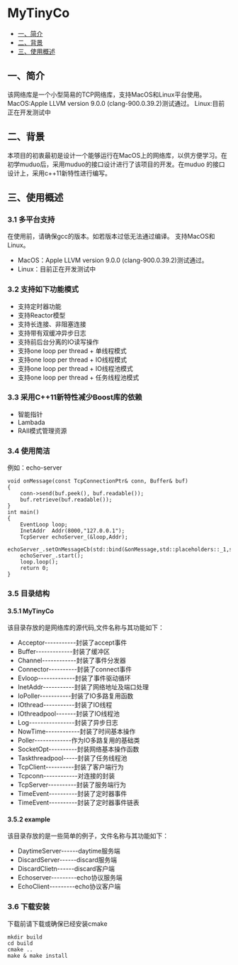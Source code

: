 # MyTinyCo
* <a href="#1">一、简介 </a>
* <a href="#2">二、背景 </a>
* <a href="#3">三、使用概述 </a>


## <a name="1">一、简介</a>
该网络库是一个小型简易的TCP网络库，支持MacOS和Linux平台使用。
MacOS:Apple LLVM version 9.0.0 (clang-900.0.39.2)测试通过。
Linux:目前正在开发测试中

## <a name="2">二、背景
本项目的初衷最初是设计一个能够运行在MacOS上的网络库，以供方便学习。在初学muduo后，采用muduo的接口设计进行了该项目的开发。在muduo
的接口设计上，采用c++11新特性进行编写。

## <a name="3">三、使用概述
### 3.1 多平台支持
在使用前，请确保gcc的版本。如若版本过低无法通过编译。
支持MacOS和Linux。
- MacOS：Apple LLVM version 9.0.0 (clang-900.0.39.2)测试通过。
- Linux：目前正在开发测试中

### 3.2 支持如下功能模式
- 支持定时器功能
- 支持Reactor模型
- 支持长连接、非阻塞连接
- 支持带有双缓冲异步日志
- 支持前后台分离的IO读写操作
- 支持one loop per thread + 单线程模式
- 支持one loop per thread + IO线程模式
- 支持one loop per thread + IO线程池模式
- 支持one loop per thread + 任务线程池模式

### 3.3 采用C++11新特性减少Boost库的依赖
- 智能指针
- Lambada
- RAII模式管理资源

### 3.4 使用简洁

例如：echo-server
```
void onMessage(const TcpConnectionPtr& conn, Buffer& buf)
{
    conn->send(buf.peek(), buf.readable());
    buf.retrieve(buf.readable());
}
int main()
{
    EventLoop loop;
    InetAddr  Addr(8000,"127.0.0.1");
    TcpServer echoServer_(&loop,Addr);
    echoServer_.setOnMessageCb(std::bind(&onMessage,std::placeholders::_1,std::placeholders::_2));
    echoServer_.start();
    loop.loop();
    return 0;
}
```
### 3.5 目录结构
#### 3.5.1 MyTinyCo
该目录存放的是网络库的源代码,文件名称与其功能如下：

- Acceptor-----------封装了accept事件
- Buffer-------------封装了缓冲区
- Channel------------封装了事件分发器
- Connector----------封装了connect事件
- Evloop-------------封装了事件驱动循环
- InetAddr-----------封装了网络地址及端口处理
- IoPoller-----------封装了IO多路复用函数
- IOthread-----------封装了IO线程
- IOthreadpool-------封装了IO线程池
- Log----------------封装了异步日志
- NowTime------------封装了时间基本操作
- Poller-------------作为IO多路复用的基础类
- SocketOpt----------封装网络基本操作函数
- Taskthreadpool-----封装了任务线程池
- TcpClient----------封装了客户端行为
- Tcpconn------------对连接的封装
- TcpServer----------封装了服务端行为
- TimeEvent----------封装了定时器事件
- TimeEvent----------封装了定时器事件链表

#### 3.5.2 example
该目录存放的是一些简单的例子，文件名称与其功能如下：

- DaytimeServer------daytime服务端
- DiscardServer------discard服务端
- DiscardClietn------discard客户端
- Echoserver---------echo协议服务端
- EchoClient---------echo协议客户端



### 3.6 下载安装
下载前请下载或确保已经安装cmake

```
mkdir build
cd build
cmake ..
make & make install
```

